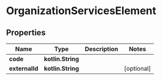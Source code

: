 
# OrganizationServicesElement

## Properties
Name | Type | Description | Notes
------------ | ------------- | ------------- | -------------
**code** | **kotlin.String** |  | 
**externalId** | **kotlin.String** |  |  [optional]



